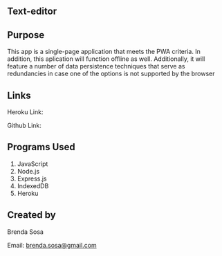 
## Text-editor

## Purpose

This app is a single-page application that meets the PWA criteria. In addition, this aplication will function offline as well. Additionally, it will feature a number of data persistence techniques that serve as redundancies in case one of the options is not supported by the browser
## Links 

Heroku Link:

Github Link:

## Programs Used

1. JavaScript
2. Node.js
3. Express.js
4. IndexedDB
5. Heroku

## Created by

Brenda Sosa

Email: brenda.sosa@gmail.com


